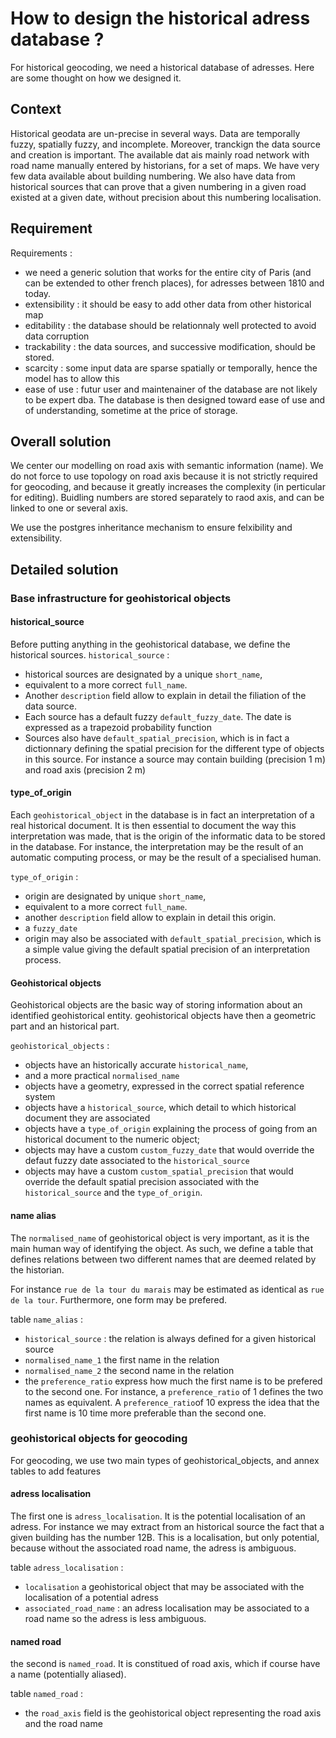 # How to design the historical adress database ? #
For historical geocoding, we need a historical database of adresses.
Here are some thought on how we designed it.

## Context ##
Historical geodata are un-precise in several ways.
Data are temporally fuzzy, spatially fuzzy, and incomplete.
Moreover, tranckign the data source and creation is important.
The available dat ais mainly road network with road name manually entered by historians,
for a set of maps.
We have very few data available about building numbering. 
We also have data from historical sources that can prove that a given numbering in a given road existed at a given date, 
without precision about this numbering localisation.

## Requirement ##
Requirements :
 - we need a generic solution that works for the entire city of Paris (and can be extended to other french places), for adresses between 
1810 and today.
 - extensibility : it should be easy to add other data from other historical map
 - editability : the database should be relationnaly well protected to avoid data corruption
 - trackability : the data sources, and successive modification, should be stored.
 - scarcity : some input data are sparse spatially or temporally, hence the model has to allow this
 - ease of use : futur user and maintenainer of the database are not likely to be expert dba. The database is then designed toward ease of use and of understanding, sometime at the price of storage. 
 
## Overall solution ##
We center our modelling on road axis with semantic information (name).
We do not force to use topology on road axis because it is not strictly required for geocoding,
and because it greatly increases the complexity (in perticular for editing).
Buidling numbers are stored separately to raod axis, and can be linked to one or several axis.

We use the postgres inheritance mechanism to ensure felxibility and extensibility.

## Detailed solution ##

### Base infrastructure for geohistorical objects
#### historical_source ####
Before putting anything in the geohistorical database, we define the historical sources.
`historical_source` :
 - historical sources are designated by a unique `short_name`, 
 - equivalent to a more correct `full_name`.
 - Another `description` field allow to explain in detail the filiation of the data source.
 - Each source has a default fuzzy `default_fuzzy_date`. The date is expressed as a trapezoid probability function
 - Sources also have `default_spatial_precision`, which is in fact a dictionnary defining the spatial precision for the different type of objects in this source. For instance a source may contain building (precision 1 m) and road axis (precision 2 m)
 
#### type_of_origin ####
Each `geohistorical_object` in the database is in fact an interpretation of a real historical document.
It is then essential to document the way this interpretation was made, that is the origin of the informatic data to be stored in the database.
For instance, the interpretation may be the result of an automatic computing process, or may be the result of a specialised human.

`type_of_origin` : 
 - origin are designated by unique `short_name`,
 - equivalent to a more correct `full_name`.
 - another `description` field allow to explain in detail this origin.
 - a `fuzzy_date`
 - origin may also be associated with `default_spatial_precision`, which is a simple value giving the default spatial precision of an interpretation process. 
 

#### Geohistorical objects ####
Geohistorical objects are the basic way of storing information about an identified geohistorical entity.
geohistorical objects have then a geometric part and an historical part.


`geohistorical_objects` : 
 - objects have an historically accurate `historical_name`,
 - and a more practical `normalised_name`
 - objects have a geometry, expressed in the correct spatial reference system
 - objects have a `historical_source`, which detail to which historical document they are associated
 - objects have a `type_of_origin` explaining the process of going from an historical document to the numeric object;
 - objects may have a custom `custom_fuzzy_date` that would override the defaut fuzzy date associated to the `historical_source`
 - objects may have a custom `custom_spatial_precision` that would override the default spatial precision associated with the `historical_source` and the `type_of_origin`.
 
#### name alias #### 

The `normalised_name` of geohistorical object is very important, as it is the main human way of identifying the object.
As such, we define a table that defines relations between two different names that are deemed related by the historian.

For instance `rue de la tour du marais` may be estimated as identical as `rue de la tour`.
Furthermore, one form may be prefered.

table `name_alias` : 
 - `historical_source` : the relation is always defined for a given historical source
 - `normalised_name_1` the first name in the relation
 - `normalised_name_2` the second name in the relation
 - the `preference_ratio` express how much the first name is to be prefered to the second one.
 For instance, a `preference_ratio` of 1 defines the two names as equivalent.
 A `preference_ratio`of 10 express the idea that the first name is 10 time more preferable than the second one.


### geohistorical objects for geocoding ###

For geocoding, we use two main types of geohistorical_objects,
and annex tables to add features

####  adress localisation  ####
The first one is `adress_localisation`.
It is the potential localisation of an adress.
For instance we may extract from an historical source the fact that a given building has the number 12B.
This is a localisation, but only potential, because without the associated road name, the adress is ambiguous.

table `adress_localisation` :
 - `localisation` a geohistorical object that may be associated with the localisation of a potential adress
 - `associated_road_name` : an adress localisation may be associated to a road name so the adress is less ambiguous.

####  named road  ####

the second is `named_road`.
It is constitued of road axis, which if course have a name (potentially aliased).

table `named_road` : 
 - the `road_axis` field is the geohistorical object representing the road axis and the road name 


